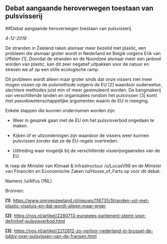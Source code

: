 ## Debat aangaande heroverwegen toestaan van pulsvisserij 
 
##Debat aangaande heroverwegen toestaan van pulsvisserij 
 
 *4-12-2019*

De stranden in Zeeland raken alsmaar meer bezeild met plastic, een probleem die alsmaar groter wordt in Nederland en België volgens Erik van Uffelen [1]. Doordat de stranden en de Noordzee alsmaar meer een janboel worden van plastic, kan dit zeer negatief uitpakken voor de natuur en streven we af op een stille ecologische ramp.

Dit probleem wordt alleen maar groter sinds dat onze vissers niet meer mogen vissen op de pulsmethode volgens de EU [2] waardoor ouderwetse, slechtere methodes juist min of meer gesimuleerd worden. De bangmakerij van verschillende landen en organisaties rondom het pulsvissen [3] komt met pseudowetenschappelijke argumenten waarin de EU in meeging.

Enkele stappen die kunnen ondernomen worden zijn:

- Weer in gesprek gaan met de EU om het pulsvisverbod ongedaan te maken.

- Kijken of er uitzonderingen zijn waardoor de vissers weer kunnen pulsvissen zonder dat ze de EU-regels overtreden.

- Uittreding waar mogelijk bij de verschillende visserijorgaansites van de EU.

Ik roep de Minister van Klimaat & Infrastructuur /u/LucasV98 en de Minister van Financiën en Economische Zaken /u/House_of_Farts op voor dit debat.

Namens /u/Alfus (1NL)

Bronnen:

**[1]**: https://www.omroepzeeland.nl/nieuws/116735/Stranden-vol-met-plastic-vispluis-en-dat-wordt-alleen-maar-erger

**[2]**: https://nos.nl/artikel/2280713-europees-parlement-stemt-voor-definitief-pulsvisverbod.html

**[3]**: https://nos.nl/artikel/2212812-zo-verloor-nederland-in-brussel-de-lobby-over-pulsvissen-van-de-fransen.html